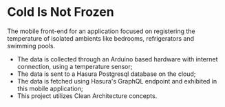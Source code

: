 # Cold Is Not Frozen

The mobile front-end for an application focused on registering the temperature of isolated ambients like bedrooms, refrigerators and swimming pools.

- The data is collected through an Arduino based hardware with internet connection, using a temperature sensor;
- The data is sent to a Hasura Postgresql database on the cloud;
- The data is fetched using Hasura's GraphQL endpoint and exhibited in this mobile application;
- This project utilizes Clean Architecture concepts.